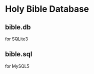Holy Bible Database
===================

bible.db
--------
for SQLite3

bible.sql
---------
for MySQL5